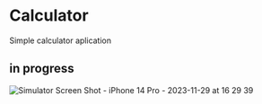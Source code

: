 # Calculator

Simple calculator aplication


## in progress

![Simulator Screen Shot - iPhone 14 Pro - 2023-11-29 at 16 29 39](https://github.com/mmjck/calculator/assets/55866244/8897fdfb-c7f9-480b-9f1b-6dabd963de9d)
